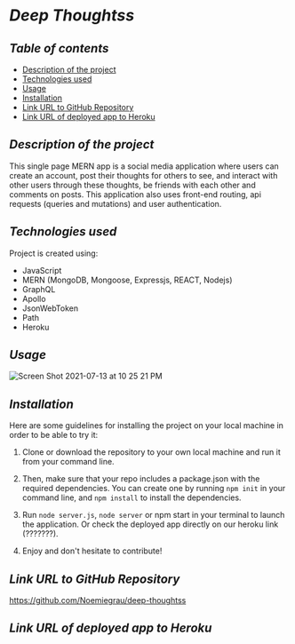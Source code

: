 # **_Deep Thoughtss_**

## **_Table of contents_**
* [Description of the project](#description-of-the-project)
* [Technologies used](#technologies-used)
* [Usage](#usage)
* [Installation](#installation)
* [Link URL to GitHub Repository](#link-URL-to-GitHub-repository)
* [Link URL of deployed app to Heroku](#link-URL-of-deployed-app-to-Heroku)

## **_Description of the project_**
This single page MERN app is a social media application where users can create an account, post their thoughts for others to see, and interact with other users through these thoughts, be friends with each other and comments on posts. This application also uses front-end routing, api requests (queries and mutations) and user authentication.

## **_Technologies used_**
Project is created using:
* JavaScript
* MERN (MongoDB, Mongoose, Expressjs, REACT, Nodejs)
* GraphQL
* Apollo
* JsonWebToken
* Path
* Heroku

## **_Usage_**
![Screen Shot 2021-07-13 at 10 25 21 PM](https://user-images.githubusercontent.com/78329298/125567486-0f4f9f20-8694-429e-911e-91e04f8c6825.png)

## **_Installation_**
Here are some guidelines for installing the project on your local machine in order to be able to try it:

1. Clone or download the repository to your own local machine and run it from your command line.

2. Then, make sure that your repo includes a package.json with the required dependencies. You can create one by running ```npm init``` in your command line, and ```npm install``` to install the dependencies.

3. Run ```node server.js```, ```node server``` or npm start in your terminal to launch the application. Or check the deployed app directly on our heroku link (???????).

4. Enjoy and don't hesitate to contribute!

## **_Link URL to GitHub Repository_**
https://github.com/Noemiegrau/deep-thoughtss

## **_Link URL of deployed app to Heroku_**
